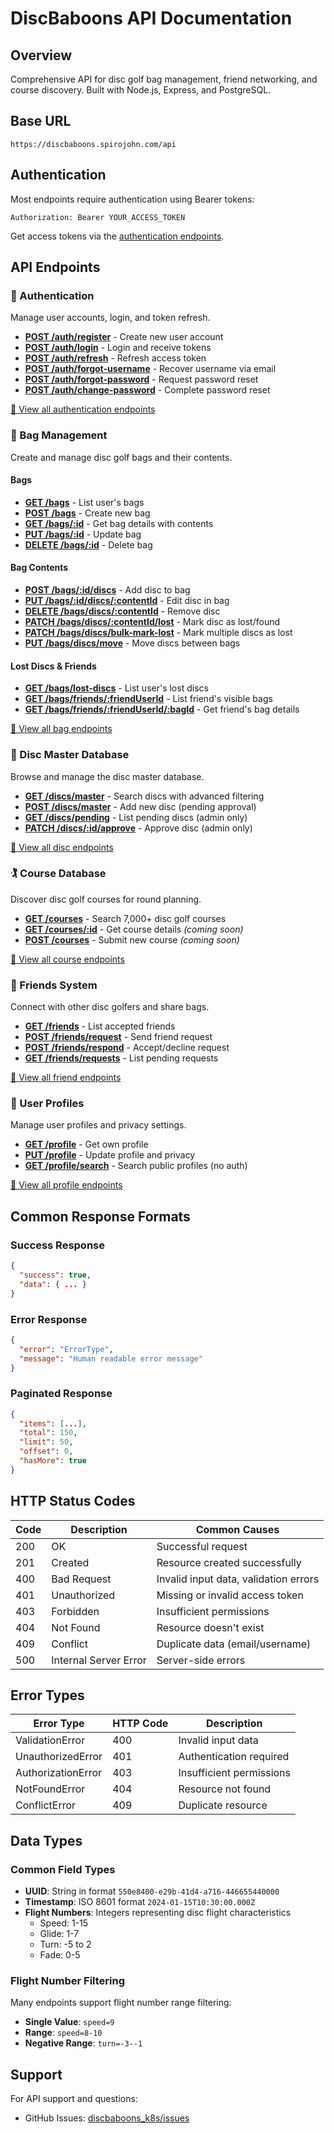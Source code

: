 # DiscBaboons API Documentation

## Overview
Comprehensive API for disc golf bag management, friend networking, and course discovery. Built with Node.js, Express, and PostgreSQL.

## Base URL
```
https://discbaboons.spirojohn.com/api
```

## Authentication
Most endpoints require authentication using Bearer tokens:
```
Authorization: Bearer YOUR_ACCESS_TOKEN
```

Get access tokens via the [authentication endpoints](#authentication).

## API Endpoints

### 🔐 Authentication
Manage user accounts, login, and token refresh.

- **[POST /auth/register](./auth/POST_register.md)** - Create new user account
- **[POST /auth/login](./auth/POST_login.md)** - Login and receive tokens
- **[POST /auth/refresh](./auth/POST_refresh.md)** - Refresh access token
- **[POST /auth/forgot-username](./auth/POST_forgot-username.md)** - Recover username via email  
- **[POST /auth/forgot-password](./auth/POST_forgot-password.md)** - Request password reset
- **[POST /auth/change-password](./auth/POST_change-password.md)** - Complete password reset

[📖 View all authentication endpoints](./auth/)

### 🎒 Bag Management
Create and manage disc golf bags and their contents.

#### Bags
- **[GET /bags](./bags/GET_bags.md)** - List user's bags
- **[POST /bags](./bags/POST_bags.md)** - Create new bag
- **[GET /bags/:id](./bags/GET_bags_id.md)** - Get bag details with contents
- **[PUT /bags/:id](./bags/PUT_bags_id.md)** - Update bag
- **[DELETE /bags/:id](./bags/DELETE_bags_id.md)** - Delete bag

#### Bag Contents
- **[POST /bags/:id/discs](./bags/POST_bags_id_discs.md)** - Add disc to bag
- **[PUT /bags/:id/discs/:contentId](./bags/PUT_bags_id_discs_contentId.md)** - Edit disc in bag
- **[DELETE /bags/discs/:contentId](./bags/DELETE_bags_discs_contentId.md)** - Remove disc
- **[PATCH /bags/discs/:contentId/lost](./bags/PATCH_bags_discs_contentId_lost.md)** - Mark disc as lost/found
- **[PATCH /bags/discs/bulk-mark-lost](./bags/PATCH_bags_discs_bulk-mark-lost.md)** - Mark multiple discs as lost
- **[PUT /bags/discs/move](./bags/PUT_bags_discs_move.md)** - Move discs between bags

#### Lost Discs & Friends
- **[GET /bags/lost-discs](./bags/GET_bags_lost-discs.md)** - List user's lost discs
- **[GET /bags/friends/:friendUserId](./bags/GET_bags_friends_friendUserId.md)** - List friend's visible bags
- **[GET /bags/friends/:friendUserId/:bagId](./bags/GET_bags_friends_friendUserId_bagId.md)** - Get friend's bag details

[📖 View all bag endpoints](./bags/)

### 🥏 Disc Master Database
Browse and manage the disc master database.

- **[GET /discs/master](./discs/GET_discs_master.md)** - Search discs with advanced filtering
- **[POST /discs/master](./discs/POST_discs_master.md)** - Add new disc (pending approval)
- **[GET /discs/pending](./discs/GET_discs_pending.md)** - List pending discs (admin only)
- **[PATCH /discs/:id/approve](./discs/PATCH_discs_id_approve.md)** - Approve disc (admin only)

[📖 View all disc endpoints](./discs/)

### 🏌️ Course Database
Discover disc golf courses for round planning.

- **[GET /courses](./courses/GET_courses.md)** - Search 7,000+ disc golf courses
- **[GET /courses/:id](./courses/GET_courses_id.md)** - Get course details *(coming soon)*
- **[POST /courses](./courses/POST_courses.md)** - Submit new course *(coming soon)*

[📖 View all course endpoints](./courses/)

### 👥 Friends System
Connect with other disc golfers and share bags.

- **[GET /friends](./friends/GET_friends.md)** - List accepted friends
- **[POST /friends/request](./friends/POST_friends_request.md)** - Send friend request
- **[POST /friends/respond](./friends/POST_friends_respond.md)** - Accept/decline request
- **[GET /friends/requests](./friends/GET_friends_requests.md)** - List pending requests

[📖 View all friend endpoints](./friends/)

### 👤 User Profiles
Manage user profiles and privacy settings.

- **[GET /profile](./profile/GET_profile.md)** - Get own profile
- **[PUT /profile](./profile/PUT_profile.md)** - Update profile and privacy
- **[GET /profile/search](./profile/GET_profile_search.md)** - Search public profiles (no auth)

[📖 View all profile endpoints](./profile/)

## Common Response Formats

### Success Response
```json
{
  "success": true,
  "data": { ... }
}
```

### Error Response
```json
{
  "error": "ErrorType",
  "message": "Human readable error message"
}
```

### Paginated Response
```json
{
  "items": [...],
  "total": 150,
  "limit": 50,
  "offset": 0,
  "hasMore": true
}
```

## HTTP Status Codes

| Code | Description | Common Causes |
|------|-------------|---------------|
| 200 | OK | Successful request |
| 201 | Created | Resource created successfully |
| 400 | Bad Request | Invalid input data, validation errors |
| 401 | Unauthorized | Missing or invalid access token |
| 403 | Forbidden | Insufficient permissions |
| 404 | Not Found | Resource doesn't exist |
| 409 | Conflict | Duplicate data (email/username) |
| 500 | Internal Server Error | Server-side errors |

## Error Types

| Error Type | HTTP Code | Description |
|------------|-----------|-------------|
| ValidationError | 400 | Invalid input data |
| UnauthorizedError | 401 | Authentication required |
| AuthorizationError | 403 | Insufficient permissions |
| NotFoundError | 404 | Resource not found |
| ConflictError | 409 | Duplicate resource |

## Data Types

### Common Field Types
- **UUID**: String in format `550e8400-e29b-41d4-a716-446655440000`
- **Timestamp**: ISO 8601 format `2024-01-15T10:30:00.000Z`
- **Flight Numbers**: Integers representing disc flight characteristics
  - Speed: 1-15
  - Glide: 1-7  
  - Turn: -5 to 2
  - Fade: 0-5

### Flight Number Filtering
Many endpoints support flight number range filtering:
- **Single Value**: `speed=9`
- **Range**: `speed=8-10`
- **Negative Range**: `turn=-3--1`

## Support
For API support and questions:
- GitHub Issues: [discbaboons_k8s/issues](https://github.com/user/discbaboons_k8s/issues)
